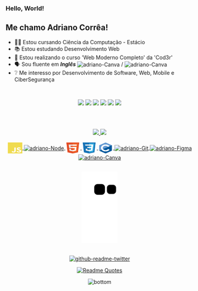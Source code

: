 
<!--
**Adriano-B-C/Adriano-B-C** is a ✨ _special_ ✨ repository because its `README.md` (this file) appears on your GitHub profile.

Here are some ideas to get you started:


-->

### Hello, World! 
## Me chamo Adriano Corrêa!
- 👨‍🎓 Estou cursando Ciência da Computação - Estácio
- 📚 Estou estudando Desenvolvimento Web
- 📖 Estou realizando o curso 'Web Moderno Completo' da 'Cod3r'
- 🗣 Sou fluente em **_Inglês_** <img align="center" alt="adriano-Canva" height="15" width="20" src="https://raw.githubusercontent.com/stevenrskelton/flag-icon/16e5f3877c0a756e1e844174309581a82608633e/svg/country-squared/us.svg"> / <img align="center" alt="adriano-Canva" height="15" width="20" src="https://raw.githubusercontent.com/stevenrskelton/flag-icon/16e5f3877c0a756e1e844174309581a82608633e/svg/country-squared/gb.svg">
- ❔ Me interesso por Desenvolvimento de Software, Web, Mobile e CiberSegurança

&nbsp;

<div align="center"> 
  <a href = "mailto:adrianodebritoc@gmail.com"><img src="https://img.shields.io/badge/Gmail-D14836?style=for-the-badge&logo=gmail&logoColor=white"></a>
  <a href="https://www.linkedin.com/in/adriano-correa-166209173/" target="_blank"><img src="https://img.shields.io/badge/-LinkedIn-%230077B5?style=for-the-badge&logo=linkedin&logoColor=white" target="_blank"></a>
  <a href="https://twitter.com/adrianodbcorrea" target="_blank"><img src="https://img.shields.io/badge/Twitter-1DA1F2?style=for-the-badge&logo=twitter&logoColor=white" target="_blank"></a>
  <a href="https://www.behance.net/adrianocorrea3" target="_blank"><img src="https://img.shields.io/badge/-Behance-blue?style=for-the-badge&logo=behance&logoColor=white"></a>
  <a href="https://www.figma.com/@adrianoc" target="_blank"><img src="https://img.shields.io/badge/Figma-F24E1E?style=for-the-badge&logo=figma&logoColor=white"></a>
  <a href="https://wa.me/5551995075218" target="_blank"><img src="https://img.shields.io/badge/WhatsApp-25D366?style=for-the-badge&logo=whatsapp&logoColor=white"></a>
</div>

&nbsp;

##

<div align="center">
  <a href="https://github.com/Adriano-B-C">
  <img height="180em" src="https://github-readme-stats.vercel.app/api?username=Adriano-B-C&show_icons=true&theme=github_dark&include_all_commits=true&count_private=true"/>
  <img height="180em" src="https://github-readme-stats.vercel.app/api/top-langs/?username=Adriano-B-C&layout=compact&langs_count=7&theme=github_dark"/>
</div>

<div align="center" style="display: inline_block"><br>
  <img align="center" alt="adriano-Js" height="30" width="40" src="https://raw.githubusercontent.com/devicons/devicon/master/icons/javascript/javascript-plain.svg">
  <img align="center" alt="adriano-Node" height="30" width="40" src="https://cdn.jsdelivr.net/gh/devicons/devicon/icons/nodejs/nodejs-original.svg">
  <img align="center" alt="adriano-HTML" height="30" width="40" src="https://raw.githubusercontent.com/devicons/devicon/master/icons/html5/html5-original.svg">
  <img align="center" alt="adriano-CSS" height="30" width="40" src="https://raw.githubusercontent.com/devicons/devicon/master/icons/css3/css3-original.svg">
  <img align="center" alt="adriano-C" height="30" width="40" src="https://raw.githubusercontent.com/devicons/devicon/master/icons/c/c-original.svg">
  <img align="center" alt="adriano-Git" height="30" width="40" src="https://cdn.jsdelivr.net/gh/devicons/devicon/icons/git/git-original.svg">
  <img align="center" alt="adriano-Figma" height="30" width="40" src="https://cdn.jsdelivr.net/gh/devicons/devicon/icons/figma/figma-original.svg">
  <img align="center" alt="adriano-Canva" height="30" width="40" src="https://cdn.jsdelivr.net/gh/devicons/devicon/icons/canva/canva-original.svg">
</div>
  
##

<div align="center">

  ![Snake animation](https://github.com/Adriano-B-C/Adriano-B-C/blob/output/github-contribution-grid-snake.svg)
  
</div>
  
##    
  
<div align="center">
    
  [![github-readme-twitter](https://github-readme-twitter.gazf.vercel.app/api?id=adrianodbcorrea&wideshow_retweet=off&show_reply=off&layout=wide)](https://github.com/gazf/github-readme-twitter)
  
</div>
    

<div align="center">
  
  [![Readme Quotes](https://quotes-github-readme.vercel.app/api?type=horizontal&theme=dark)](https://github.com/piyushsuthar/github-readme-quotes)
  
</div>
  
 <p align="center">
        <img src="https://raw.githubusercontent.com/mayhemantt/mayhemantt/Update/svg/Bottom.svg" alt="bottom" />
</p> 
